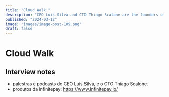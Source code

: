 ```yaml
---
title: "Cloud Walk "
description: "CEO Luis Silva and CTO Thiago Scalone are the founders of infinitepay. The company offers a range of online payments."
published: "2024-03-12"
image: "images/image-post-109.png"
draft: false
---
```


# Cloud Walk 

## Interview notes
- palestras e podcasts do CEO Luis Silva, e o CTO Thiago Scalone.
- produtos da infinitepay: https://www.infinitepay.io/


